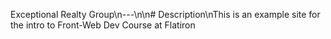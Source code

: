 Exceptional Realty Group\n---\n\n# Description\nThis is an example site for the intro to Front-Web Dev Course at Flatiron
